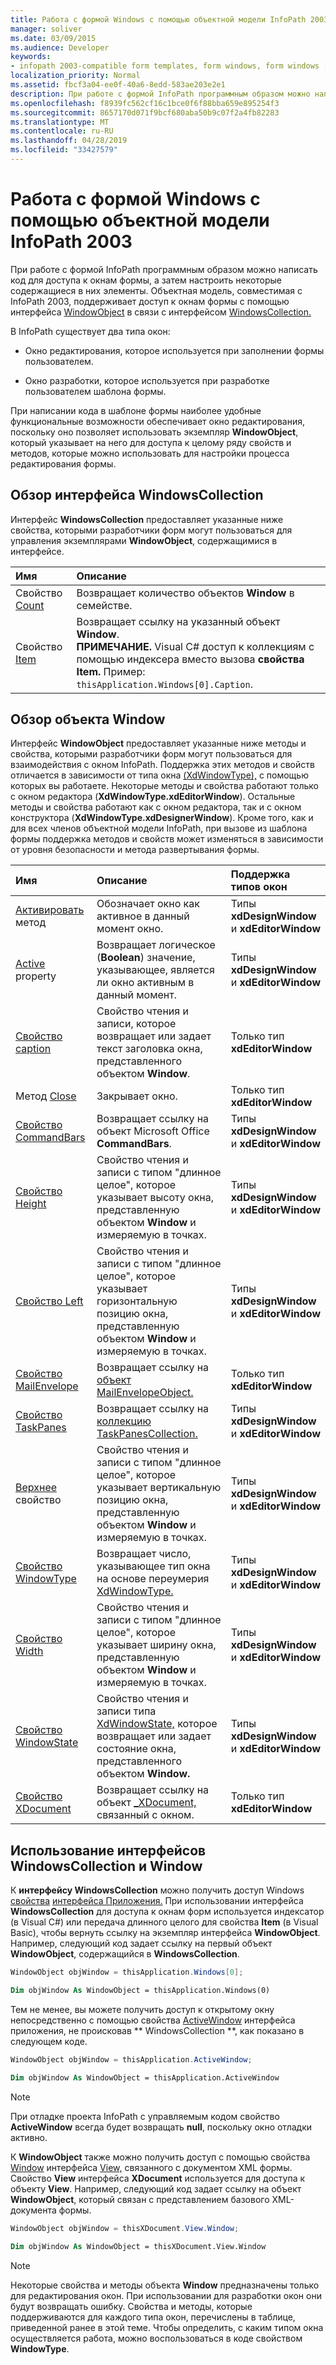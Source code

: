 ```yaml
---
title: Работа с формой Windows с помощью объектной модели InfoPath 2003
manager: soliver
ms.date: 03/09/2015
ms.audience: Developer
keywords:
- infopath 2003-compatible form templates, form windows, form windows [InfoPath 2007], InfoPath 2003-compatible form templates
localization_priority: Normal
ms.assetid: fbcf3a04-ee0f-40a6-8edd-583ae203e2e1
description: При работе с формой InfoPath программным образом можно написать код для доступа к окнам формы, а затем настроить некоторые содержащиеся в них элементы. Объектная модель, совместимая с InfoPath 2003, поддерживает доступ к окнам формы с помощью интерфейса WindowObject в связи с интерфейсом WindowsCollection.
ms.openlocfilehash: f8939fc562cf16c1bce0f6f88bba659e895254f3
ms.sourcegitcommit: 8657170d071f9bcf680aba50b9c07f2a4fb82283
ms.translationtype: MT
ms.contentlocale: ru-RU
ms.lasthandoff: 04/28/2019
ms.locfileid: "33427579"
---
```

# <a name="work-with-form-windows-using-the-infopath-2003-object-model"></a>Работа с формой Windows с помощью объектной модели InfoPath 2003

При работе с формой InfoPath программным образом можно написать код для доступа к окнам формы, а затем настроить некоторые содержащиеся в них элементы. Объектная модель, совместимая с InfoPath 2003, поддерживает доступ к окнам формы с помощью интерфейса [WindowObject](https://msdn.microsoft.com/library/Microsoft.Office.Interop.InfoPath.SemiTrust.WindowObject.aspx) в связи с интерфейсом [WindowsCollection.](https://msdn.microsoft.com/library/Microsoft.Office.Interop.InfoPath.SemiTrust.WindowsCollection.aspx) 
  
В InfoPath существует два типа окон:
  
- Окно редактирования, которое используется при заполнении формы пользователем.
    
- Окно разработки, которое используется при разработке пользователем шаблона формы.
    
При написании кода в шаблоне формы наиболее удобные функциональные возможности обеспечивает окно редактирования, поскольку оно позволяет использовать экземпляр **WindowObject**, который указывает на него для доступа к целому ряду свойств и методов, которые можно использовать для настройки процесса редактирования формы. 
  
## <a name="overview-of-the-windowscollection-interface"></a>Обзор интерфейса WindowsCollection

Интерфейс **WindowsCollection** предоставляет указанные ниже свойства, которыми разработчики форм могут пользоваться для управления экземплярами **WindowObject**, содержащимися в интерфейсе. 
  
|**Имя**|**Описание**|
|:-----|:-----|
|Свойство [Count](https://msdn.microsoft.com/library/Microsoft.Office.Interop.InfoPath.SemiTrust.Windows.Count.aspx)  <br/> |Возвращает количество объектов  **Window** в семействе.  <br/> |
|Свойство [Item](https://msdn.microsoft.com/library/Microsoft.Office.Interop.InfoPath.SemiTrust.Windows.Item.aspx)  <br/> |Возвращает ссылку на указанный объект **Window**.  <br/> **ПРИМЕЧАНИЕ.** Visual C# доступ к коллекциям с помощью индексера вместо вызова **свойства Item.** Пример: `thisApplication.Windows[0].Caption`.           |
   
## <a name="overview-of-the-window-object"></a>Обзор объекта Window

Интерфейс **WindowObject** предоставляет указанные ниже методы и свойства, которыми разработчики форм могут пользоваться для взаимодействия с окном InfoPath. Поддержка этих методов и свойств отличается в зависимости от типа окна [(XdWindowType),](https://msdn.microsoft.com/library/Microsoft.Office.Interop.InfoPath.SemiTrust.XdWindowType.aspx) с помощью которых вы работаете. Некоторые методы и свойства работают только с окном редактора (**XdWindowType.xdEditorWindow**). Остальные методы и свойства работают как с окном редактора, так и с окном конструктора (**XdWindowType.xdDesignerWindow**). Кроме того, как и для всех членов объектной модели InfoPath, при вызове из шаблона формы поддержка методов и свойств может изменяться в зависимости от уровня безопасности и метода развертывания формы.
  
|**Имя**|**Описание**|**Поддержка типов окон**|
|:-----|:-----|:-----|
|[Активировать](https://msdn.microsoft.com/library/Microsoft.Office.Interop.InfoPath.SemiTrust.Window2.Activate.aspx) метод  <br/> |Обозначает окно как активное в данный момент окно.  <br/> |Типы **xdDesignWindow** и **xdEditorWindow**  <br/> |
|[Active](https://msdn.microsoft.com/library/Microsoft.Office.Interop.InfoPath.SemiTrust.Window2.Active.aspx) property  <br/> |Возвращает логическое (**Boolean**) значение, указывающее, является ли окно активным в данный момент.  <br/> |Типы **xdDesignWindow** и **xdEditorWindow**  <br/> |
|[Свойство caption](https://msdn.microsoft.com/library/Microsoft.Office.Interop.InfoPath.SemiTrust.Window2.Caption.aspx)  <br/> |Свойство чтения и записи, которое возвращает или задает текст заголовка окна, представленного объектом **Window**.  <br/> |Только тип **xdEditorWindow**  <br/> |
|Метод [Close](https://msdn.microsoft.com/library/Microsoft.Office.Interop.InfoPath.SemiTrust.Window2.Close.aspx)  <br/> |Закрывает окно.  <br/> |Только тип **xdEditorWindow**  <br/> |
|[Свойство CommandBars](https://msdn.microsoft.com/library/Microsoft.Office.Interop.InfoPath.SemiTrust.Window2.CommandBars.aspx)  <br/> |Возвращает ссылку на объект Microsoft Office **CommandBars**.  <br/> |Типы **xdDesignWindow** и **xdEditorWindow**  <br/> |
|[Свойство Height](https://msdn.microsoft.com/library/Microsoft.Office.Interop.InfoPath.SemiTrust.Window2.Height.aspx)  <br/> |Свойство чтения и записи с типом "длинное целое", которое указывает высоту окна, представленную объектом **Window** и измеряемую в точках.  <br/> |Типы **xdDesignWindow** и **xdEditorWindow**  <br/> |
|[Свойство Left](https://msdn.microsoft.com/library/Microsoft.Office.Interop.InfoPath.SemiTrust.Window2.Left.aspx)  <br/> |Свойство чтения и записи с типом "длинное целое", которое указывает горизонтальную позицию окна, представленную объектом **Window** и измеряемую в точках.  <br/> |Типы **xdDesignWindow** и **xdEditorWindow**  <br/> |
|[Свойство MailEnvelope](https://msdn.microsoft.com/library/Microsoft.Office.Interop.InfoPath.SemiTrust.Window2.MailEnvelope.aspx)  <br/> |Возвращает ссылку на [объект MailEnvelopeObject.](https://msdn.microsoft.com/library/Microsoft.Office.Interop.InfoPath.SemiTrust.MailEnvelopeObject.aspx)  <br/> |Только тип **xdEditorWindow**  <br/> |
|[Свойство TaskPanes](https://msdn.microsoft.com/library/Microsoft.Office.Interop.InfoPath.SemiTrust.Window2.TaskPanes.aspx)  <br/> |Возвращает ссылку на [коллекцию TaskPanesCollection.](https://msdn.microsoft.com/library/Microsoft.Office.Interop.InfoPath.SemiTrust.TaskPanesCollection.aspx)  <br/> |Типы **xdDesignWindow** и **xdEditorWindow**  <br/> |
|[Верхнее](https://msdn.microsoft.com/library/Microsoft.Office.Interop.InfoPath.SemiTrust.Window2.Top.aspx) свойство  <br/> |Свойство чтения и записи с типом "длинное целое", которое указывает вертикальную позицию окна, представленную объектом **Window** и измеряемую в точках.  <br/> |Типы **xdDesignWindow** и **xdEditorWindow**  <br/> |
|[Свойство WindowType](https://msdn.microsoft.com/library/Microsoft.Office.Interop.InfoPath.SemiTrust.Window2.WindowType.aspx)  <br/> |Возвращает число, указывающее тип окна на основе переумерия [XdWindowType.](https://msdn.microsoft.com/library/Microsoft.Office.Interop.InfoPath.SemiTrust.XdWindowType.aspx)  <br/> |Типы **xdDesignWindow** и **xdEditorWindow**  <br/> |
|[Свойство Width](https://msdn.microsoft.com/library/Microsoft.Office.Interop.InfoPath.SemiTrust.Window2.Width.aspx)  <br/> |Свойство чтения и записи с типом "длинное целое", которое указывает ширину окна, представленную объектом **Window** и измеряемую в точках.  <br/> |Типы **xdDesignWindow** и **xdEditorWindow**  <br/> |
|[Свойство WindowState](https://msdn.microsoft.com/library/Microsoft.Office.Interop.InfoPath.SemiTrust.Window2.WindowState.aspx)  <br/> |Свойство чтения и записи типа [XdWindowState,](https://msdn.microsoft.com/library/Microsoft.Office.Interop.InfoPath.SemiTrust.XdWindowState.aspx) которое возвращает или задает состояние окна, представленного объектом **Window.**  <br/> |Типы **xdDesignWindow** и **xdEditorWindow**  <br/> |
|[Свойство XDocument](https://msdn.microsoft.com/library/Microsoft.Office.Interop.InfoPath.SemiTrust.Window2.XDocument.aspx)  <br/> |Возвращает ссылку на объект [_XDocument,](https://msdn.microsoft.com/library/Microsoft.Office.Interop.InfoPath.SemiTrust._XDocument.aspx) связанный с окном.  <br/> |Только тип **xdEditorWindow**  <br/> |
   
## <a name="using-the-windowscollection-and-window-interfaces"></a>Использование интерфейсов WindowsCollection и Window

К **интерфейсу WindowsCollection** можно получить доступ Windows [свойства](https://msdn.microsoft.com/library/Microsoft.Office.Interop.InfoPath.SemiTrust._Application2.Windows.aspx) [интерфейса Приложения.](https://msdn.microsoft.com/library/Microsoft.Office.Interop.InfoPath.SemiTrust.Application.aspx) При использовании интерфейса **WindowsCollection** для доступа к окнам форм используется индексатор (в Visual C#) или передача длинного целого для свойства **Item** (в Visual Basic), чтобы вернуть ссылку на экземпляр интерфейса **WindowObject**. Например, следующий код задает ссылку на первый объект **WindowObject**, содержащийся в **WindowsCollection**.
  
```cs
WindowObject objWindow = thisApplication.Windows[0];
```

```vb
Dim objWindow As WindowObject = thisApplication.Windows(0)
```

Тем не менее, вы можете получить доступ к открытому  окну непосредственно с помощью свойства [ActiveWindow](https://msdn.microsoft.com/library/Microsoft.Office.Interop.InfoPath.SemiTrust._Application2.ActiveWindow.aspx) интерфейса приложения, не происковав ** WindowsCollection **, как показано в следующем коде.
  
```cs
WindowObject objWindow = thisApplication.ActiveWindow;
```

```vb
Dim objWindow As WindowObject = thisApplication.ActiveWindow
```

> [!NOTE]
> При отладке проекта InfoPath с управляемым кодом свойство **ActiveWindow** всегда будет возвращать **null**, поскольку окно отладки активно. 
  
К **WindowObject** также можно получить доступ с помощью свойства [Window](https://msdn.microsoft.com/library/Microsoft.Office.Interop.InfoPath.SemiTrust.View.Window.aspx) интерфейса [View,](https://msdn.microsoft.com/library/Microsoft.Office.Interop.InfoPath.SemiTrust.View.aspx) связанного с документом XML формы. Свойство **View** интерфейса **XDocument** используется для доступа к объекту **View**. Например, следующий код задает ссылку на объект **WindowObject**, который связан с представлением базового XML-документа формы. 
  
```cs
WindowObject objWindow = thisXDocument.View.Window;
```

```vb
Dim objWindow As WindowObject = thisXDocument.View.Window
```

> [!NOTE]
> Некоторые свойства и методы объекта **Window** предназначены только для редактирования окон. При использовании для разработки окон они будут возвращать ошибку. Свойства и методы, которые поддерживаются для каждого типа окон, перечислены в таблице, приведенной ранее в этой теме. Чтобы определить, с каким типом окна осуществляется работа, можно воспользоваться в коде свойством **WindowType**. 
  

